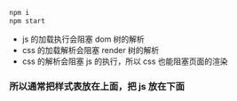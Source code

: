 

```js
npm i
npm start
```

- js 的加载执行会阻塞 dom 树的解析
- css 的加载解析会阻塞 render 树的解析
- css 的解析会阻塞 js 的执行，所以 css 也能阻塞页面的渲染

### 所以通常把样式表放在上面，把 js 放在下面
